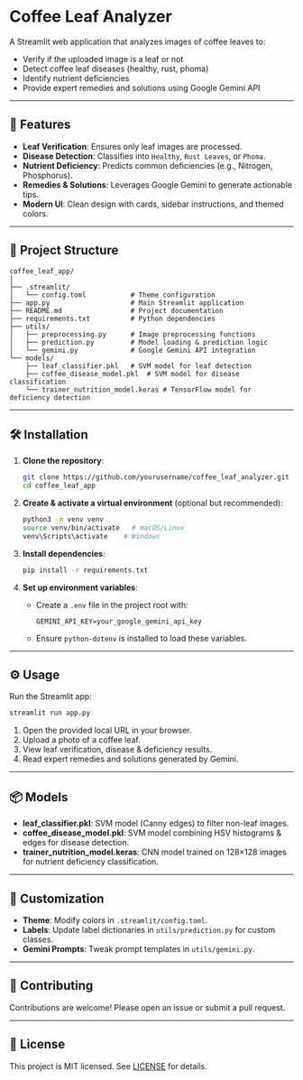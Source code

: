 # Coffee Leaf Analyzer

A Streamlit web application that analyzes images of coffee leaves to:

- Verify if the uploaded image is a leaf or not
- Detect coffee leaf diseases (healthy, rust, phoma)
- Identify nutrient deficiencies
- Provide expert remedies and solutions using Google Gemini API

---

## 🚀 Features

- **Leaf Verification**: Ensures only leaf images are processed.
- **Disease Detection**: Classifies into `Healthy`, `Rust Leaves`, or `Phoma`.
- **Nutrient Deficiency**: Predicts common deficiencies (e.g., Nitrogen, Phosphorus).
- **Remedies & Solutions**: Leverages Google Gemini to generate actionable tips.
- **Modern UI**: Clean design with cards, sidebar instructions, and themed colors.

---

## 📁 Project Structure

```
coffee_leaf_app/
│
├── .streamlit/
│   └── config.toml           # Theme configuration
├── app.py                    # Main Streamlit application
├── README.md                 # Project documentation
├── requirements.txt          # Python dependencies
├── utils/
│   ├── preprocessing.py      # Image preprocessing functions
│   ├── prediction.py         # Model loading & prediction logic
│   └── gemini.py             # Google Gemini API integration
└── models/
    ├── leaf_classifier.pkl   # SVM model for leaf detection
    ├── coffee_disease_model.pkl  # SVM model for disease classification
    └── trainer_nutrition_model.keras # TensorFlow model for deficiency detection
```

---

## 🛠️ Installation

1. **Clone the repository**:

   ```bash
   git clone https://github.com/yourusername/coffee_leaf_analyzer.git
   cd coffee_leaf_app
   ```

2. **Create & activate a virtual environment** (optional but recommended):

   ```bash
   python3 -m venv venv
   source venv/bin/activate   # macOS/Linux
   venv\Scripts\activate    # Windows
   ```

3. **Install dependencies**:

   ```bash
   pip install -r requirements.txt
   ```

4. **Set up environment variables**:

   - Create a `.env` file in the project root with:

     ```env
     GEMINI_API_KEY=your_google_gemini_api_key
     ```

   - Ensure `python-dotenv` is installed to load these variables.

---

## ⚙️ Usage

Run the Streamlit app:

```bash
streamlit run app.py
```

1. Open the provided local URL in your browser.
2. Upload a photo of a coffee leaf.
3. View leaf verification, disease & deficiency results.
4. Read expert remedies and solutions generated by Gemini.

---

## 📦 Models

- **leaf_classifier.pkl**: SVM model (Canny edges) to filter non-leaf images.
- **coffee_disease_model.pkl**: SVM model combining HSV histograms & edges for disease detection.
- **trainer_nutrition_model.keras**: CNN model trained on 128×128 images for nutrient deficiency classification.

---

## 🔧 Customization

- **Theme**: Modify colors in `.streamlit/config.toml`.
- **Labels**: Update label dictionaries in `utils/prediction.py` for custom classes.
- **Gemini Prompts**: Tweak prompt templates in `utils/gemini.py`.

---

## 🤝 Contributing

Contributions are welcome! Please open an issue or submit a pull request.

---

## 📄 License

This project is MIT licensed. See [LICENSE](LICENSE) for details.
